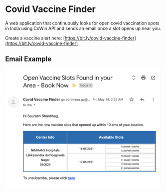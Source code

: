 # Covid Vaccine Finder 

A web application that continuously looks for open covid vaccination spots in India using CoWin API and sends an email once a slot opens up near you.

Create a vaccine alert here: [https://bit.ly/covid-vaccine-finder](https://bit.ly/covid-vaccine-finder)


## Email Example

<img src="https://github.com/shanbhag10/cowin-vaccine-finder/blob/ea9f9a945498409143adde3a87873f8c75767379/Vaccine%20Notification%20Email.png" alt="email" width="500"/>

